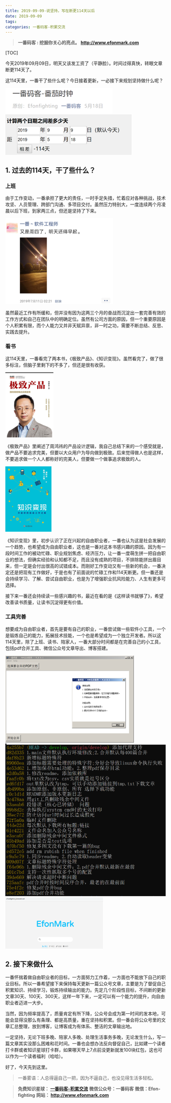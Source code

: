 ```yaml
---
title: 2019-09-09-说坚持，写在断更114天以后
date: 2019-09-09
tags: 
categories: 一番码客-积累交流
---
```


> **一番码客 : 挖掘你关心的亮点。**
> **http://www.efonmark.com**

[TOC]

今天2019年09月09日，明天又该发工资了（平静脸）。时间过得真快，转眼文章断更114天了。

这114天里，一番干了些什么呢？今日接着更新，一必接下来规划坚持做什么呢？



<img src="2019-09-09-说坚持，写在断更114天以后\duangeng.png" style="zoom:50%;" />

<img src="2019-09-09-说坚持，写在断更114天以后\xiangcha.png" style="zoom:50%;" />

<!-- more -->

## 1. 过去的114天，干了些什么？

### 上班

由于工作变动，一番承担了更大的责任，一时手足失措，忙着应对各种挑战，技术攻坚、人员管理、跨部门沟通、多项目交付。虽然压力特别大，一度连续两个月凌晨以后下班，到家两三点，但还是坚持了下来。

<img src="2019-09-09-说坚持，写在断更114天以后\xiaban.png" alt="1568044308426" style="zoom:33%;" />

虽然最近工作有所缓和，但并没有因为这两三个月的奋战而沉淀出一套完善有效的工作方式和自己在团队中的明确定位。虽然有公司方面的原因，但一个重要原因是个人积累有限，而个人能力又并非天赋异禀，非一时之功，需要不断总结、反思、实践去提升。

### 看书

这114天里，一番看完了两本书，《极致产品》、《知识变现》。虽然看完了，做了很多标注，但脑子里剩下的不多了，但还是很有收获。

<img src="2019-09-09-说坚持，写在断更114天以后\jizhichanping.jpg" alt="1568044308426" style="zoom:20%;" />

《极致产品》里阐述了周鸿祎的产品设计逻辑，我自己总结下来的一个感受就是，做产品不要追求完美，但要以大众用户为导向做到极致。后来觉得做人也是这样，不要追求做一个人人都称好的完美人，但要做一个做事追求极致的人。

<img src="2019-09-09-说坚持，写在断更114天以后\zhishibianxian.jpg" alt="1568044308426" style="zoom:20%;" />

《知识变现》里，初步认识了正在兴起的自由职业者，一番也认为这是社会发展的一个趋势，也希望成为自由职业者，这也是一番对这本书感兴趣的原因。因为有一段时间工作的被动忙碌、职业规划焦虑、经济压力，让一番一度萌生拼一把自由职业的想法，但确实经验和认知都不足，而且没有成熟的项目，不排除能拼出眉目来，但一定是会付出很高的试错成本。而刚好工作变动又有一些新的机会，一番决定还是把现有工作做好，于是也有了前面说的忙碌工作和114天断更。但一番还是会持续学习、了解、尝试自由职业，也是为了增强职业抗风险能力、人生有更多可选择。

接下来一番还会持续读一些感兴趣的书，最近在看的是《这样读书就够了》，希望改善读书质量，让读书沉淀得更有价值。

### 工具完善

想要成为自由职业者，首先是要有自己的职业，一番尝试做一些软件小工具，一个是锻炼自己的能力，拓展技术技能，一个也是希望成为一个独立开发者。所以这114天里，除了上班、读书、陪家人，一番大部分时间都是在完善自己的小工具，包括pdf合并工具、微信公众号文章导出、博客搭建。

<img src="2019-09-09-说坚持，写在断更114天以后\pdfmerge.png" alt="1568044308426" style="zoom:50%;" />

<img src="2019-09-09-说坚持，写在断更114天以后\gzhdownload.png" alt="1568044308426" style="zoom:50%;" />

<img src="2019-09-09-说坚持，写在断更114天以后\blog.png" alt="1568044308426" style="zoom:30%;" />



## 2. 接下来做什么

一番怀揣着做自由职业者的目标，一方面努力工作着，一方面也不能放下自己的职业目标。所以一番希望接下来保持每天更新一篇公众号文章，主要是为了督促自己积累知识、持续学习，锻炼持续输出的能力。先定几个阶段性目标，不间断的更新文章30天、100天、300天，这样一年下来，一定可以有一个能力的提升，向自由职业者迈进一大步。

当然，因为频率提高了，质量肯定有所下降，公众号会成为第一时间的发本地，可能会显得没那么有条理、都是高质量，重在坚持和积累。但一番会将公众号里的文章汇总整理，放到博客，让博客成为有体系、整洁的文章输出地。

一定坚持，无论下班多晚、陪家人多晚、处理生活事务多晚，无论发生什么，写一篇文章其实没那么困难和花时间。一番也会想办法反向督促自己，比如建一个读者打卡群或者知识星球打卡群，如果哪天早上7点前没更新就发100块红包，这也可以作为一个读者福利（哈哈）。

好了，今天先到这里。

> 一番雾语：人总得逼自己一把，因为不逼自己，也没见得生活多轻松。



> **免费知识星球： [一番码客-积累交流]([wwww](https://t.zsxq.com/NRVBURr))**
> **微信公众号：一番码客**
> **微信：Efon-fighting**
> **网站： http://www.efonmark.com**